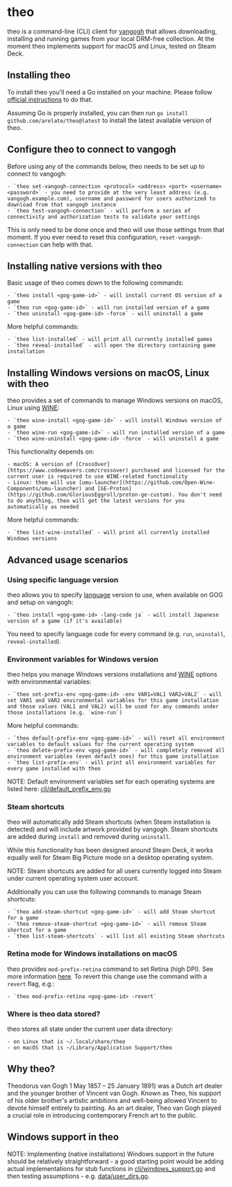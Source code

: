 # theo

theo is a command-line (CLI) client for [vangogh](https://github.com/arelate/vangogh) that allows downloading, installing and running games from your local DRM-free collection. At the moment theo implements support for macOS and Linux, tested on Steam Deck.

## Installing theo

To install theo you'll need a Go installed on your machine. Please follow [official instructions](https://go.dev/doc/install) to do that.

Assuming Go is properly installed, you can then run `go install github.com/arelate/theo@latest` to install the latest available version of theo.

## Configure theo to connect to vangogh

Before using any of the commands below, theo needs to be set up to connect to vangogh:

    - `theo set-vangogh-connection <protocol> <address> <port> <username> <password>` - you need to provide at the very least address (e.g. vangogh.example.com), username and password for users authorized to download from that vangogh instance
    - `theo test-vangogh-connection` - will perform a series of connectivity and authorization tests to validate your settings

This is only need to be done once and theo will use those settings from that moment. If you ever need to reset this configuration, `reset-vangogh-connection` can help with that.

## Installing native versions with theo

Basic usage of theo comes down to the following commands:

    - `theo install <gog-game-id>` - will install current OS version of a game
    - `theo run <gog-game-id>` - will run installed version of a game
    - `theo uninstall <gog-game-id> -force` - will uninstall a game

More helpful commands:

    - `theo list-installed` - will print all currently installed games
    - `theo reveal-installed` - will open the directory containing game installation

## Installing Windows versions on macOS, Linux with theo

theo provides a set of commands to manage Windows versions on macOS, Linux using [WINE](http://winehq.org):

    - `theo wine-install <gog-game-id>` - will install Windows version of a game
    - `theo wine-run <gog-game-id>` - will run installed version of a game
    - `theo wine-uninstall <gog-game-id> -force` - will uninstall a game

This functionality depends on:

    - macOS: A version of [CrossOver](https://www.codeweavers.com/crossover) purchased and licensed for the current user is required to use WINE-related functionality
    - Linux: theo will use [umu-launcher](https://github.com/Open-Wine-Components/umu-launcher) and [GE-Proton](https://github.com/GloriousEggroll/proton-ge-custom). You don't need to do anything, theo will get the latest versions for you automatically as needed

More helpful commands:

    - `theo list-wine-installed` - will print all currently installed Windows versions

## Advanced usage scenarios

### Using specific language version

theo allows you to specify [language](https://en.wikipedia.org/wiki/List_of_ISO_639_language_codes) version to use, when available on GOG and setup on vangogh:

    - `theo install <gog-game-id> -lang-code ja` - will install Japanese version of a game (if it's available)

You need to specify language code for every command (e.g. `run`, `uninstall`, `reveal-installed`).

### Environment variables for Windows version

theo helps you manage Windows versions installations and [WINE](http://winehq.org) options with environmental variables:
    
    - `theo set-prefix-env <gog-game-id> -env VAR1=VAL1 VAR2=VAL2` - will set VAR1 and VAR2 environmental variables for this game installation and those values (VAL1 and VAL2) will be used for any commands under those installations (e.g. `wine-run`)

More helpful commands:

    - `theo default-prefix-env <gog-game-id>` - will reset all environment variables to default values for the current operating system
    - `theo delete-prefix-env <gog-game-id>` - will completely removed all environment variables (even default ones) for this game installation
    - `theo list-prefix-env` - will print all environment variables for every game installed with theo

NOTE: Default environment variables set for each operating systems are listed here: [cli/default_prefix_env.go](https://github.com/arelate/theo/blob/main/cli/default_prefix_env.go#L12)

### Steam shortcuts

theo will automatically add Steam shortcuts (when Steam installation is detected) and will include artwork provided by vangogh. Steam shortcuts are added during `install` and removed during `uninstall`.

While this functionality has been designed around Steam Deck, it works equally well for Steam Big Picture mode on a desktop operating system.

NOTE: Steam shortcuts are added for all users currently logged into Steam under current operating system user account.

Additionally you can use the following commands to manage Steam shortcuts:

    - `theo add-steam-shortcut <gog-game-id>` - will add Steam shortcut for a game
    - `theo remove-steam-shortcut <gog-game-id>` - will remove Steam shortcut for a game
    - `theo list-steam-shortcuts` - will list all existing Steam shortcuts

### Retina mode for Windows installations on macOS

theo provides `mod-prefix-retina` command to set Retina (high DPI). See more information [here](https://gitlab.winehq.org/wine/wine/-/wikis/Commands/winecfg#screen-resolution-dpi-setting). To revert this change use the command with a `revert` flag, e.g.:
    
    - `theo mod-prefix-retina <gog-game-id> -revert`

### Where is theo data stored?

theo stores all state under the current user data directory:

    - on Linux that is ~/.local/share/theo
    - on macOS that is ~/Library/Application Support/theo

## Why theo?

Theodorus van Gogh 1 May 1857 – 25 January 1891) was a Dutch art dealer and the younger brother of Vincent van Gogh. Known as Theo, his support of his older brother's artistic ambitions and well-being allowed Vincent to devote himself entirely to painting. As an art dealer, Theo van Gogh played a crucial role in introducing contemporary French art to the public.

## Windows support in theo

NOTE: Implementing (native installations) Windows support in the future should be relatively straightforward - a good starting point would be adding actual implementations for stub functions in [cli/windows_support.go](https://github.com/arelate/theo/blob/main/cli/windows_support.go) and then testing assumptions - e.g. [data/user_dirs.go](https://github.com/arelate/theo/blob/main/data/user_dirs.go).